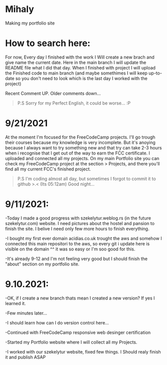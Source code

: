 # Mihaly
Making my portfolio site
# How to search here:
For now, Every day I finished with the work I Will create a new brach and give name the current date.
Here in the main branch I will update the README file what I did that day.
When I finished with project I will upload the Finished code to main branch (and maybe somethimes I will keep up-to-date so you don't need to look which is the last day I worked with the project)

Recent Comment UP. Older comments down...
> P.S Sorry for my Perfect English, it could be worse... :P
> 
# 9/21/2021
At the moment I'm focused for the FreeCodeCamp projects. I'll go trough their courses because my knowledge is very incomplete. But it's anoying because I always want to try something new and that try can take 2-3 hours when i recognise that I get out of the way to earn the FCC certificate. 
I uploaded and connected all my projects. On my main Portfolio site you can check my FreeCodeCamp project at the section > Projects, and there you'll find all my current FCC's finished project.
> P.S I'm coding almost all day, but sometimes I forgot to commit it to github >.< (Its 05:12am) Good night...

# 9/11/2021:
-Today I made a good progress with szekelytur.weblog.rs (in the future szekelytur.com) website. I need pictures about the hostel and pansion to finish the site. I belive I need only few more hours to finish everything.

-I bought my first ever domain acidias.co.uk trought the aws and somehow I connected this main repositori to the aws, so every git i update here is visible on the domain ^^
it was so easy or I'm soo good for this.

-It's already 9-12 and I'm not feeling very good but I should finish the "about" section on my portfolio site.


# 9.10.2021:
-OK, if I create a new branch thats mean I created a new version? If yes I learned it.

-Few minutes later...

-I should learn how can I do version control here... 

-Continued with FreeCodeCamp responsive web desinger certification

-Started my Portfolio website where I will collect all my Projects.

-I worked with our szekelytur website, fixed few things. I Should realy finish it and publish ASAP
